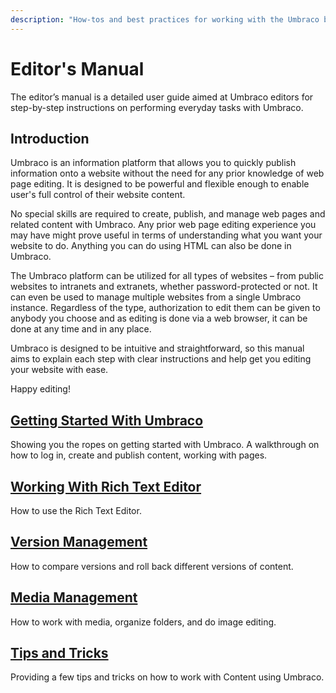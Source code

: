 ```yaml
---
description: "How-tos and best practices for working with the Umbraco backoffice as a content editor."
---
```


# Editor's Manual

The editor’s manual is a detailed user guide aimed at Umbraco editors for step-by-step instructions on performing everyday tasks with Umbraco.

## Introduction

Umbraco is an information platform that allows you to quickly publish information onto a website without the need for any prior knowledge of web page editing. It is designed to be  powerful and flexible enough to enable user's full control of their website content.

No special skills are required to create, publish, and manage web pages and related content with Umbraco. Any prior web page editing experience you may have might prove useful in terms of understanding what you want your website to do. Anything you can do using HTML can also be done in Umbraco.

The Umbraco platform can be utilized for all types of websites – from public websites to intranets and extranets, whether password-protected or not. It can even be used to manage multiple websites from a single Umbraco instance. Regardless of the type, authorization to edit them can be given to anybody you choose and as editing is done via a web browser, it can be done at any time and in any place.

Umbraco is designed to be intuitive and straightforward, so this manual aims to explain each step with clear instructions and help get you editing your website with ease.

Happy editing!

## [Getting Started With Umbraco](getting-started-with-umbraco/)

Showing you the ropes on getting started with Umbraco. A walkthrough on how to log in, create and publish content, working with pages.

## [Working With Rich Text Editor](working-with-content/)

How to use the Rich Text Editor.

## [Version Management](version-management/)

How to compare versions and roll back different versions of content.

## [Media Management](media-management/)

How to work with media, organize folders, and do image editing.

## [Tips and Tricks](tips-and-tricks/)

Providing a few tips and tricks on how to work with Content using Umbraco.
